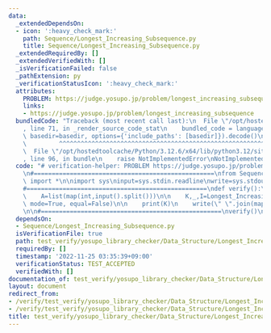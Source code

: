 ```yaml
---
data:
  _extendedDependsOn:
  - icon: ':heavy_check_mark:'
    path: Sequence/Longest_Increasing_Subsequence.py
    title: Sequence/Longest_Increasing_Subsequence.py
  _extendedRequiredBy: []
  _extendedVerifiedWith: []
  _isVerificationFailed: false
  _pathExtension: py
  _verificationStatusIcon: ':heavy_check_mark:'
  attributes:
    PROBLEM: https://judge.yosupo.jp/problem/longest_increasing_subsequence
    links:
    - https://judge.yosupo.jp/problem/longest_increasing_subsequence
  bundledCode: "Traceback (most recent call last):\n  File \"/opt/hostedtoolcache/Python/3.12.6/x64/lib/python3.12/site-packages/onlinejudge_verify/documentation/build.py\"\
    , line 71, in _render_source_code_stat\n    bundled_code = language.bundle(stat.path,\
    \ basedir=basedir, options={'include_paths': [basedir]}).decode()\n          \
    \         ^^^^^^^^^^^^^^^^^^^^^^^^^^^^^^^^^^^^^^^^^^^^^^^^^^^^^^^^^^^^^^^^^^^^^^^^^^^^^^^^^\n\
    \  File \"/opt/hostedtoolcache/Python/3.12.6/x64/lib/python3.12/site-packages/onlinejudge_verify/languages/python.py\"\
    , line 96, in bundle\n    raise NotImplementedError\nNotImplementedError\n"
  code: "# verification-helper: PROBLEM https://judge.yosupo.jp/problem/longest_increasing_subsequence\n\
    \n#==================================================\nfrom Sequence.Longest_Increasing_Subsequence\
    \ import *\n\nimport sys\ninput=sys.stdin.readline\nwrite=sys.stdout.write\n\n\
    #==================================================\ndef verify():\n    N=int(input())\n\
    \    A=list(map(int,input().split()))\n\n    K,_,I=Longest_Increasing_Subsequence(A,\
    \ mode=True, equal=False)\n\n    print(K)\n    write(\" \".join(map(str,I)))\n\
    \n\n#==================================================\nverify()\n"
  dependsOn:
  - Sequence/Longest_Increasing_Subsequence.py
  isVerificationFile: true
  path: test_verify/yosupo_library_checker/Data_Structure/Longest_Increasing_Subsequence.test.py
  requiredBy: []
  timestamp: '2022-11-25 03:35:39+09:00'
  verificationStatus: TEST_ACCEPTED
  verifiedWith: []
documentation_of: test_verify/yosupo_library_checker/Data_Structure/Longest_Increasing_Subsequence.test.py
layout: document
redirect_from:
- /verify/test_verify/yosupo_library_checker/Data_Structure/Longest_Increasing_Subsequence.test.py
- /verify/test_verify/yosupo_library_checker/Data_Structure/Longest_Increasing_Subsequence.test.py.html
title: test_verify/yosupo_library_checker/Data_Structure/Longest_Increasing_Subsequence.test.py
---
```

